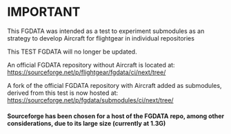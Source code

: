<h1>IMPORTANT</h1>


This FGDATA was intended as a test to experiment submodules as an strategy 
to develop Aircraft for flightgear in individual repositories<br>

This TEST FGDATA will no longer be updated.<br>

An official FGDATA repository without Aircraft is 
located at: https://sourceforge.net/p/flightgear/fgdata/ci/next/tree/ <br>

A fork of the official FGDATA repository with Aircraft added as submodules, 
derived from this test is now hosted at: https://sourceforge.net/p/fgdata/submodules/ci/next/tree/
</br>

<h4>Sourceforge has been chosen for a host of the FGDATA repo, among other considerations, due to its large size (currently at 1.3G)</h4>


